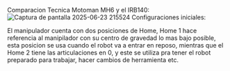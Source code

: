 Comparacion Tecnica Motoman MH6 y el IRB140: 
![Captura de pantalla 2025-06-23 215524](https://github.com/user-attachments/assets/daf2a859-8648-4e5e-8b8d-cba44ccc976d)
Configuraciones iniciales:

El manipulador cuenta con dos posiciones de Home, Home 1 hace referencia al manipilador con su centro de gravedad lo mas bajo posible, esta posicion se usa cuando el robot va a entrar en reposo, mientras que el Home 2 tiene las articulaciones en 0, y este se utiliza pra tener el robot preparado para trabajar, hacer cambios de herramienta etc.
